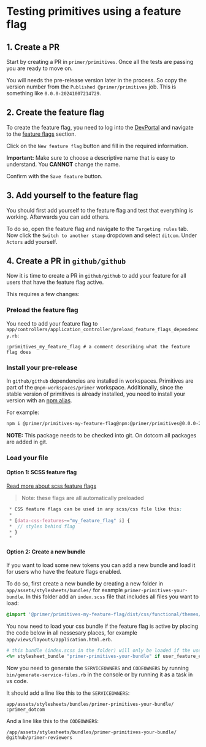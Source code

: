 # Testing primitives using a feature flag

## 1. Create a PR

Start by creating a PR in `primer/primitives`. Once all the tests are passing you are ready to move on.

You will needs the pre-release version later in the process. So copy the version number from the `Published @primer/primitives` job. This is something like `0.0.0-20241007214729`.

## 2. Create the feature flag

To create the feature flag, you need to log into the [DevPortal](https://devportal.githubapp.com/feature-flags) and navigate to the [feature flags](https://devportal.githubapp.com/feature-flags) section.

Click on the `New feature flag` button and fill in the required information.

**Important:** Make sure to choose a descriptive name that is easy to understand. You **CANNOT** change the name.

Confirm with the `Save feature` button.

## 3. Add yourself to the feature flag

You should first add yourself to the feature flag and test that everything is working. Afterwards you can add others.

To do so, open the feature flag and navigate to the `Targeting rules` tab.
Now click the `Switch to another stamp` dropdown and select `ditcom`.
Under `Actors` add yourself.

## 4. Create a PR in `github/github`

Now it is time to create a PR in `github/github` to add your feature for all users that have the feature flag active.

This requires a few changes:

### Preload the feature flag

You need to add your feature flag to `app/controllers/application_controller/preload_feature_flags_dependency.rb`:

```
:primitives_my_feature_flag # a comment describing what the feature flag does
```

### Install your pre-release

In `github/github` dependencies are installed in workspaces. Primitives are part of the `@npm-workspaces/primer` workspace.
Additionally, since the stable version of primitives is already installed, you need to install your version with an [npm alias](https://docs.npmjs.com/cli/v8/commands/npm-install#:~:text=npm%20install%20%3Calias%3E%40npm%3A%3Cname%3E%3A).

For example:

```bash
npm i @primer/primitives-my-feature-flag@npm:@primer/primitives@0.0.0-20241007214729 --workspace=@npm-workspaces/primer
```

**NOTE:** This package needs to be checked into git. On dotcom all packages are added in git.

### Load your file

#### Option 1: SCSS feature flag
[Read more about scss feature flags](https://github.com/github/github/blob/10168573894287782ddabd7d8b9bfd47850a1b31/ui/packages/feature-flags/client-feature-flags.ts#L223-L233)

> Note: these flags are all automatically preloaded

```scss
 * CSS feature flags can be used in any scss/css file like this:
 *
 * [data-css-features~="my_feature_flag" i] {
 *  // styles behind flag
 * }
 * 
```

#### Option 2: Create a new bundle

If you want to load some new tokens you can add a new bundle and load it for users who have the feature flags enabled.

To do so, first create a new bundle by creating a new folder in `app/assets/stylesheets/bundles/` for example `primer-primitives-your-bundle`.
In this folder add an `index.scss` file that includes all files you want to load:

```scss
@import '@primer/primitives-my-feature-flag/dist/css/functional/themes/new-theme.css';
```

You now need to load your css bundle if the feature flag is active by placing the code below in all nessesary places, for example `app/views/layouts/application.html.erb`.

```ruby
# this bundle (index.scss in the folder) will only be loaded if the users has the primitives_my_feature_flag feature flag enabled
<%= stylesheet_bundle "primer-primitives-your-bundle" if user_feature_enabled?(:primitives_my_feature_flag) %>
```

Now you need to generate the `SERVICEOWNERS` and `CODEOWNERS` by running `bin/generate-service-files.rb` in the console or by running it as a task in vs code.

It should add a line like this to the `SERVICEOWNERS`:

```
app/assets/stylesheets/bundles/primer-primitives-your-bundle/ :primer_dotcom
```

And a line like this to the `CODEOWNERS`:

```
/app/assets/stylesheets/bundles/primer-primitives-your-bundle/ @github/primer-reviewers
```
